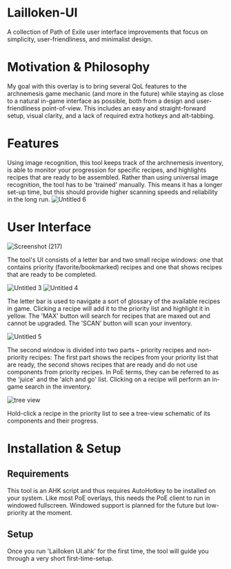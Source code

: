 # Lailloken-UI
A collection of Path of Exile user interface improvements that focus on simplicity, user-friendliness, and minimalist design.

# Motivation & Philosophy

My goal with this overlay is to bring several QoL features to the archnemesis game mechanic (and more in the future) while staying as close to a natural in-game interface as possible, both from a design and user-friendliness point-of-view. This includes an easy and straight-forward setup, visual clarity, and a lack of required extra hotkeys and alt-tabbing.

# Features

Using image recognition, this tool keeps track of the archnemesis inventory, is able to monitor your progression for specific recipes, and highlights recipes that are ready to be assembled. Rather than using universal image recognition, the tool has to be 'trained' manually. This means it has a longer set-up time, but this should provide higher scanning speeds and reliability in the long run.
![Untitled 6](https://user-images.githubusercontent.com/61888437/153947382-ff7abc3d-06c6-49fc-b1c9-351265e53d5d.jpg)


# User Interface
![Screenshot (217)](https://user-images.githubusercontent.com/61888437/153939802-6d49401c-2203-46c2-a94d-3c31794652f8.png)

The tool's UI consists of a letter bar and two small recipe windows: one that contains priority (favorite/bookmarked) recipes and one that shows recipes that are ready to be completed.

![Untitled 3](https://user-images.githubusercontent.com/61888437/153942215-1d2760da-29ba-438f-85ee-0425b9362847.jpg) ![Untitled 4](https://user-images.githubusercontent.com/61888437/153942471-57b03552-a652-4d27-9b5d-ee6845e4db45.jpg)

The letter bar is used to navigate a sort of glossary of the available recipes in game. Clicking a recipe will add it to the priority list and highlight it in yellow. The 'MAX' button will search for recipes that are maxed out and cannot be upgraded. The 'SCAN' button will scan your inventory.

![Untitled 5](https://user-images.githubusercontent.com/61888437/153943016-7b266be4-fa99-4013-a2d8-94ec2e8309f4.jpg)

The second window is divided into two parts – priority recipes and non-priority recipes: The first part shows the recipes from your priority list that are ready, the second shows recipes that are ready and do not use components from priority recipes. In PoE terms, they can be referred to as the 'juice' and the 'alch and go' list. Clicking on a recipe will perform an in-game search in the inventory.


![tree view](https://user-images.githubusercontent.com/61888437/153939902-f61d18d4-7bb6-49bd-9e3c-d3ac10e0a1cc.png)

Hold-click a recipe in the priority list to see a tree-view schematic of its components and their progress.

# Installation & Setup

## Requirements

This tool is an AHK script and thus requires AutoHotkey to be installed on your system. Like most PoE overlays, this needs the PoE client to run in windowed fullscreen. Windowed support is planned for the future but low-priority at the moment.

## Setup

Once you run 'Lailloken UI.ahk' for the first time, the tool will guide you through a very short first-time-setup.
